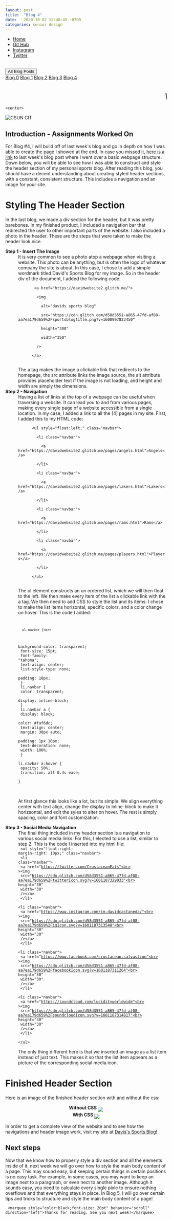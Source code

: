```yaml
---
layout: post
title:  "Blog 4"
date:   2020-10-02 12:40:45 -0700
categories: senior design
---
```


<html>



<style>
{% include custom.css %}
</style>

  <title>Blog 4</title>
<body>
<ul class="navbar">
 
  <li class="navbar"><a class="home" href="http://dec98524.github.io/">Home</a></li>
  <li class="navbar"><a href="https://github.com/dec98524/dec98524.github.io">Git Hub</a></li>
  <li class="navbar"><a href="https://www.instagram.com/im.davidcastaneda/">Instagram</a></li>
  <li class="navbar"><a href="https://twitter.com/refilldranks">Twitter</a></li>

</ul>
<br>
<div class="dropdown">
  <button class="dropbtn">All Blog Posts</button>
  <div class="dropdown-content">
    <a href="https://dec98524.github.io/senior/design/2020/08/27/blog-0.html">Blog 0</a>
    <a href="https://dec98524.github.io/senior/design/2020/09/08/blog1.html">Blog 1</a>
    <a href="https://dec98524.github.io/senior/design/2020/09/18/blog2.html">Blog 2</a>
    <a href="https://dec98524.github.io/senior/design/2020/09/25/blog3.html">Blog 3</a>
    <a href="https://dec98524.github.io/senior/design/2020/10/02/blog4.html">Blog 4</a>


  </div>
</div><br>
<br>
<marquee style="color:black;font-size: 20pt" behavior="scroll" direction="left"><i>Welcome to my blog site!</i></marquee>

    <center>
<img src="https://www.csun.edu/ua/2017logos/Seal-CSUN-Horizontal-186.png" alt="CSUN CIT" align="middle">
</center>

<h2>Introduction - Assignments Worked On</h2>

<p>For Blog #4, I will build off of last week's blog and go in depth on how I was able to create the page I showed at the end. In case you missed it, <a style="text-decoration: underline" href="https://dec98524.github.io/senior/design/2020/09/25/blog3.html">here is a link</a> to last week's blog post where I went over a basic webpage structure. Down below, you will be able to see how I was able to construct and style the header section  of my personal sports blog. After reading this blog, you should have a decent understanding about creating styled header sections, with a constant, consistent structure. This includes a navigation and an image for your site.


      

</p>


 <h1>Styling The Header Section</h1>  

<p>In the last blog, we made a div section for the header, but it was pretty barebones. In my finished product, I included a navigation bar that redirected the user to other important parts of the website. I also included a photo in the header. These are  the steps that were taken to make the header look nice. </p>
<dl>
  <dt><b>Step 1 - Insert The Image</b></dt>
  <dd>It is very common to see a photo atop a webpage when visiting a website. This photo can be anything, but is often the logo of whatever company the site is about. In this case, I chose to add a simple wordmark titled David's Sports Blog for my image. So in the header div of the document, I added the following code:
       <br><code>  
       &lt;a href="https://davidwebsite2.glitch.me/"&gt;<br>
        &lt;img<br>
          alt="davids sports blog"<br>
          src="https://cdn.glitch.com/d58d3551-a865-47fd-af08-aa7ea179d659%2Fsportsblogtitle.png?v=1600997823450"<br>
          height="300"<br>
          width="350"<br>
        /&gt;<br>
      &lt;/a&gt;<br>
      </code><br>
      The a tag makes the image a clickable link that redirects to the homepage, the src attribute links the image source, the alt attribute provides placeholder text if the image is not loading, and height and width are simply the dimensions. 
    </dd>
     <dt><b>Step 2 - Navigation</b></dt>
  <dd>Having a list of links at the top of a webpage can be useful when traversing a website. It can lead you to and from various pages, making every single page of a website accessible from a single location. In my  case, I added a link to all the [4] pages in my site. First, I added this to my HTML code:
       <br><code>  
      &lt;ul style="float:left;" class="navbar"&gt;<br>
        &lt;li class="navbar"&gt;<br>
          &lt;a href="https://davidwebsite2.glitch.me/pages/angels.html"&gt;Angels&lt;/a&gt;<br>
        &lt;/li&gt;<br>
        &lt;li class="navbar"&gt;<br>
          &lt;a href="https://davidwebsite2.glitch.me/pages/lakers.html"&gt;Lakers&lt;/a&gt;<br>
        &lt;/li&gt;<br>
        &lt;li class="navbar"&gt;<br>
          &lt;a href="https://davidwebsite2.glitch.me/pages/rams.html"&gt;Rams&lt;/a&gt;<br>
        &lt;/li&gt;<br>
        &lt;li class="navbar"&gt;<br>
          &lt;a href="https://davidwebsite2.glitch.me/pages/players.html"&gt;Players&lt;/a&gt;<br>
        &lt;/li&gt;<br>
      &lt;/ul&gt;<br>
      </code><br>
      The ul element constructs an un ordered list, which we will then float to the left. We then make every item of the list a clickable link with the a tag. We then need to add CSS to style the list and its items: I chose to make the list items horizontal, specific colors, and a color change on hover. This is the code I added: 
      <br><code>  
      
      ul.navbar {<br>
  background-color: transparent;<br>
  font-size: 15pt;<br>
  font-family: "tahoma";<br>
  text-align: center;<br>
  list-style-type: none;<br>
  padding: 10px;<br>
}<br>
li.navbar {<br>
  color: transparent;<br>
  display: inline-block;<br>
}<br>
li.navbar a {<br>
  display: block;<br>
  color: #faf6dc;<br>
  text-align: center;<br>
  margin: 30px auto;<br>
  padding: 1px 10px;<br>
  text-decoration: none;<br>
  width: 100%;<br>
}<br>
li.navbar a:hover {<br>
  opacity: 50%;<br>
  transition: all 0.4s ease;<br>
}<br>      
      </code><br>
      At first glance this looks like a lot, but its simple: We align everything center with text align, change the display to inline-block to make it horizsontal, and edit the syles to alter on hover. The rest is simply spacing, color and font customization.
      </dd>
      <dt><b>Step 3 - Social Media Navigation </b></dt>
      <dd> The final thing included in my header section is a navigation to various social media links. For this, I elected to use a list, similar to step 2. This is the code I inserted into my html file:
      <br><code>
     &lt;ul style="float:right; margin-right: 10px;" class="navbar"&gt;<br>
        &lt;li class="navbar"&gt;<br>
          &lt;a href="https://twitter.com/CrustaceanEats"<br>
            &gt;&lt;img<br>
              src="https://cdn.glitch.com/d58d3551-a865-47fd-af08-aa7ea179d659%2FtwitterIcon.svg?v=1601187329033"<br>
              height="30"<br>
              width="30"<br>
          /&gt;&lt;/a&gt;<br>
        &lt;/li&gt;<br>
        &lt;li class="navbar"&gt;<br>
          &lt;a href="https://www.instagram.com/im.davidcastaneda/"<br>
            &gt;&lt;img<br>
              src="https://cdn.glitch.com/d58d3551-a865-47fd-af08-aa7ea179d659%2FigIcon.svg?v=1601187313548"<br>
              height="30"<br>
              width="30"<br>
          /&gt;&lt;/a&gt;<br>
        &lt;/li&gt;<br>
        &lt;li class="navbar"&gt;<br>
          &lt;a href="https://www.facebook.com/crustacean.salvastion"<br>
            &gt;&lt;img<br>
              src="https://cdn.glitch.com/d58d3551-a865-47fd-af08-aa7ea179d659%2FfacebookIcon.svg?v=1601187311264"<br>
              height="30"<br>
              width="30"<br>
          /&gt;&lt;/a&gt;<br>
        &lt;/li&gt;<br>
        &lt;li class="navbar"&gt;<br>
          &lt;a href="https://soundcloud.com/lucidityworldwide"<br>
            &gt;&lt;img<br>
              src="https://cdn.glitch.com/d58d3551-a865-47fd-af08-aa7ea179d659%2FsoundcloudIcon.svg?v=1601187314817"<br>
              height="30"<br>
              width="30"<br>
          /&gt;&lt;/a&gt;<br>
        &lt;/li&gt;<br>
      &lt;/ul&gt;<br>
    </code><br>
The only thing different here is that we inserted an image as a list item instead of just text. This makes it so that the list item appears as a picture of the corresponding social media icon.
</dd>
</dl>


  
   <h1>Finished Header Section</h1>  

<p>Here is an image of the finished header section with and without the css:</p>
      <center>
    <b>Without CSS</b>
      <img src="https://i.imgur.com/gJvhxLM.png" align="middle">
</center>
 <center>
    <b>With CSS</b>
      <img src="https://i.imgur.com/w2QwzLj.png" align="middle">
</center>
<p>In order to get a complete view of the website and to see how the navigations and header image work, visit my site at <a href="https://davidwebsite2.glitch.me">Davis's Sports Blog!</a></p>
   
<h2>Next steps</h2>
<p>Now that we know how to properly style a div section and all the elements inside of it, next week we will go over how to style the main body content of a page. This may sound easy, but keeping certain things in certain positions is no easy task. For example, in some cases, you may want to keep an image next to a paragraph, or even nect to another image. Although it sounds easy, you need to calculate every single pixle to ensure nothing overflows and that everything stays in place. In Blog 5, I will go over certain tips and tricks to structure and style the main body content of a page!  <p>
 
 
     <marquee style="color:black;font-size: 20pt" behavior="scroll" direction="left">Thanks for reading. See you next week!</marquee>
</body>
</html>


